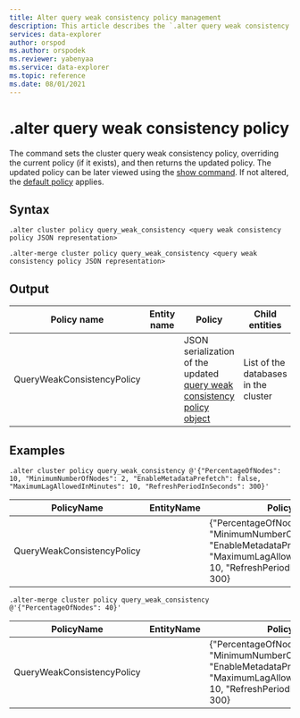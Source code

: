```yaml
---
title: Alter query weak consistency policy management
description: This article describes the `.alter query weak consistency policy` command in Azure Data Explorer.
services: data-explorer
author: orspod
ms.author: orspodek
ms.reviewer: yabenyaa
ms.service: data-explorer
ms.topic: reference
ms.date: 08/01/2021
---
```

# .alter query weak consistency policy

The command sets the cluster query weak consistency policy, overriding the current
policy (if it exists), and then returns the updated policy. The updated policy can be later viewed using the [show command](show-query-weak-consistency-policy.md). If not altered, the [default policy](./query-weak-consistency-policy.md#default-policy) applies.

## Syntax

```kusto
.alter cluster policy query_weak_consistency <query weak consistency policy JSON representation>
	
.alter-merge cluster policy query_weak_consistency <query weak consistency policy JSON representation>
```	

## Output

|Policy name | Entity name | Policy | Child entities | Entity type
|---|---|---|---|---
|QueryWeakConsistencyPolicy |  | JSON serialization of the updated [query weak consistency policy object](./query-weak-consistency-policy.md#the-policy-object) | List of the databases in the cluster | Cluster

## Examples

<!-- csl -->
```
.alter cluster policy query_weak_consistency @'{"PercentageOfNodes": 10, "MinimumNumberOfNodes": 2, "EnableMetadataPrefetch": false, "MaximumLagAllowedInMinutes": 10, "RefreshPeriodInSeconds": 300}'
```

|PolicyName|EntityName|Policy|ChildEntities|EntityType|
|---|---|---|---|---|
|QueryWeakConsistencyPolicy||{"PercentageOfNodes": 10, "MinimumNumberOfNodes": 2 "EnableMetadataPrefetch": false, "MaximumLagAllowedInMinutes": 10, "RefreshPeriodInSeconds": 300}| ["Database1", "Database2"...] |Cluster

<!-- csl -->
```
.alter-merge cluster policy query_weak_consistency @'{"PercentageOfNodes": 40}'
```

|PolicyName|EntityName|Policy|ChildEntities|EntityType|
|---|---|---|---|---|
|QueryWeakConsistencyPolicy||{"PercentageOfNodes": 40, "MinimumNumberOfNodes": 2 "EnableMetadataPrefetch": false, "MaximumLagAllowedInMinutes": 10, "RefreshPeriodInSeconds": 300}| ["Database1", "Database2"...] |Cluster
